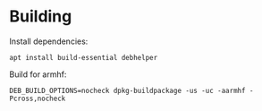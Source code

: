 # Building

Install dependencies:

```
apt install build-essential debhelper
```

Build for armhf:

```
DEB_BUILD_OPTIONS=nocheck dpkg-buildpackage -us -uc -aarmhf -Pcross,nocheck
```
